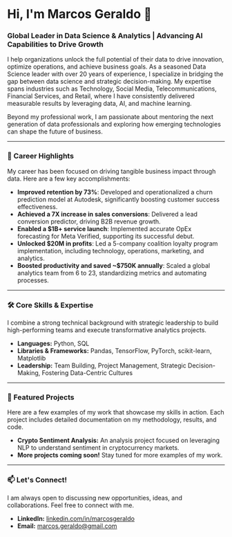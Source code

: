 # Hi, I'm Marcos Geraldo 👋

### Global Leader in Data Science & Analytics | Advancing AI Capabilities to Drive Growth

I help organizations unlock the full potential of their data to drive innovation, optimize operations, and achieve business goals. As a seasoned Data Science leader with over 20 years of experience, I specialize in bridging the gap between data science and strategic decision-making. My expertise spans industries such as Technology, Social Media, Telecommunications, Financial Services, and Retail, where I have consistently delivered measurable results by leveraging data, AI, and machine learning.

Beyond my professional work, I am passionate about mentoring the next generation of data professionals and exploring how emerging technologies can shape the future of business.

---

### 🚀 Career Highlights

My career has been focused on driving tangible business impact through data. Here are a few key accomplishments:

* **Improved retention by 73%**: Developed and operationalized a churn prediction model at Autodesk, significantly boosting customer success effectiveness.
* **Achieved a 7X increase in sales conversions**: Delivered a lead conversion predictor, driving B2B revenue growth.
* **Enabled a $1B+ service launch**: Implemented accurate OpEx forecasting for Meta Verified, supporting its successful debut.
* **Unlocked $20M in profits**: Led a 5-company coalition loyalty program implementation, including technology, operations, marketing, and analytics.
* **Boosted productivity and saved ~$750K annually**: Scaled a global analytics team from 6 to 23, standardizing metrics and automating processes.

---

### 🛠️ Core Skills & Expertise

I combine a strong technical background with strategic leadership to build high-performing teams and execute transformative analytics projects.

* **Languages:** Python, SQL
* **Libraries & Frameworks:** Pandas, TensorFlow, PyTorch, scikit-learn, Matplotlib
* **Leadership:** Team Building, Project Management, Strategic Decision-Making, Fostering Data-Centric Cultures

---

### 📂 Featured Projects

Here are a few examples of my work that showcase my skills in action. Each project includes detailed documentation on my methodology, results, and code.

* **Crypto Sentiment Analysis:** An analysis project focused on leveraging NLP to understand sentiment in cryptocurrency markets.
* **More projects coming soon!** Stay tuned for more examples of my work.

---

### 📫 Let's Connect!

I am always open to discussing new opportunities, ideas, and collaborations. Feel free to connect with me.

* **LinkedIn:** [linkedin.com/in/marcosgeraldo](https://www.linkedin.com/in/marcosgeraldo)
* **Email:** [marcos.geraldo@gmail.com](mailto:marcos.geraldo@gmail.com)
  
